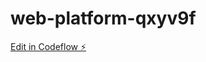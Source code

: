 # web-platform-qxyv9f

[Edit in Codeflow ⚡️](https://stackblitz.com/~/github.com/virgokutsen/web-platform-qxyv9f)